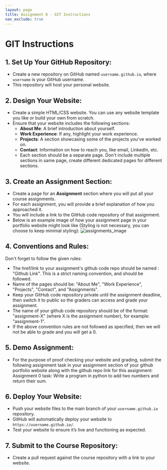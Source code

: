 ```yaml
---
layout: page
title: Assignment 0 - GIT Instructions
nav_exclude: true
---
```


# GIT Instructions

## 1. Set Up Your GitHub Repository:
- Create a new repository on GitHub named `username.github.io`, where `username` is your GitHub username.
- This repository will host your personal website.

## 2. Design Your Website:
- Create a simple HTML/CSS website. You can use any website template you like or build your own from scratch.
- Ensure that your website includes the following sections:
  - **About Me**: A brief introduction about yourself.
  - **Work Experience**: If any, highlight your work experience.
  - **Projects**: A section showcasing some of the projects you've worked on.
  - **Contact**: Information on how to reach you, like email, LinkedIn, etc.
  - Each section should be a separate page. Don't include multiple sections in same page, create different dedicated pages for different sections.

## 3. Create an Assignment Section:
- Create a page for an **Assignment** section where you will put all your course assignments.
- For each assignment, you will provide a brief explanation of how you approached it.
- You will include a link to the GitHub code repository of that assignment.
- Below is an example image of how your assignment page in your portfolio website might look like (Styling is not necessary, you can choose to keep minimal styling):
![assignments_image](../../assets/images/hw1-image.png)

## 4. Conventions and Rules:
Don't forget to follow the given rules:
- The href/link to your assignment's github code repo should be named : "Github Link". This is a strict naming convention, and should be followed.
- Name of the pages should be: "About Me", "Work Experience", "Projects", "Contact", and "Assignments".
- Keep your GitHub code repository private until the assignment deadline, then switch it to public so the graders can access and grade your assignment.
- The name of your github code repository should be of the format: "assignment-X" (where X is the assignment number), for example: "assignment-1".
- If the above convention rules are not followed as specified, then we will not be able to grade and you will get a 0.

## 5. Demo Assignment:
- For the purpose of proof checking your website and grading, submit the following assignment task in your assignment section of your github portfolio website along with the github repo link for this assignment:
    Assignment 0 task: Write a program in python to add two numbers and return their sum.

## 6. Deploy Your Website:
- Push your website files to the main branch of your `username.github.io` repository.
- GitHub will automatically deploy your website to `https://username.github.io/`.
- Test your website to ensure it’s live and functioning as expected.

## 7. Submit to the Course Repository:
- Create a pull request against the course repository with a link to your website.